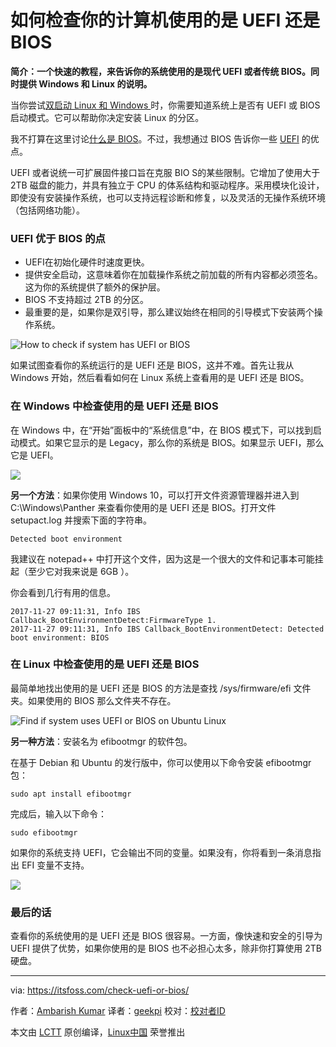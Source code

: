 如何检查你的计算机使用的是 UEFI 还是 BIOS
======
**简介：一个快速的教程，来告诉你的系统使用的是现代 UEFI 或者传统 BIOS。同时提供 Windows 和 Linux 的说明。**

当你尝试[双启动 Linux 和 Windows ][1]时，你需要知道系统上是否有 UEFI 或 BIOS 启动模式。它可以帮助你决定安装 Linux 的分区。

我不打算在这里讨论[什么是 BIOS][2]。不过，我想通过 BIOS 告诉你一些 [UEFI][3] 的优点。

UEFI 或者说统一可扩展固件接口旨在克服 BIO S的某些限制。它增加了使用大于 2TB 磁盘的能力，并具有独立于 CPU 的体系结构和驱动程序。采用模块化设计，即使没有安装操作系统，也可以支持远程诊断和修复，以及灵活的无操作系统环境（包括网络功能）。

### UEFI 优于 BIOS 的点

  * UEFI在初始化硬件时速度更快。
  * 提供安全启动，这意味着你在加载操作系统之前加载的所有内容都必须签名。这为你的系统提供了额外的保护层。
  * BIOS 不支持超过 2TB 的分区。
  * 最重要的是，如果你是双引导，那么建议始终在相同的引导模式下安装两个操作系统。



![How to check if system has UEFI or BIOS][4]

如果试图查看你的系统运行的是 UEFI 还是 BIOS，这并不难。首先让我从 Windows 开始，然后看看如何在 Linux 系统上查看用的是 UEFI 还是 BIOS。

### 在 Windows 中检查使用的是 UEFI 还是 BIOS

在 Windows 中，在“开始”面板中的“系统信息”中，在 BIOS 模式下，可以找到启动模式。如果它显示的是 Legacy，那么你的系统是 BIOS。如果显示 UEFI，那么它是 UEFI。

![][5]

**另一个方法**：如果你使用 Windows 10，可以打开文件资源管理器并进入到  C:\Windows\Panther 来查看你使用的是 UEFI 还是 BIOS。打开文件 setupact.log 并搜索下面的字符串。
```
Detected boot environment

```

我建议在 notepad++ 中打开这个文件，因为这是一个很大的文件和记事本可能挂起（至少它对我来说是 6GB ）。

你会看到几行有用的信息。
```
2017-11-27 09:11:31, Info IBS Callback_BootEnvironmentDetect:FirmwareType 1.
2017-11-27 09:11:31, Info IBS Callback_BootEnvironmentDetect: Detected boot environment: BIOS

```

### 在 Linux 中检查使用的是 UEFI 还是 BIOS

最简单地找出使用的是 UEFI 还是 BIOS 的方法是查找 /sys/firmware/efi 文件夹。如果使用的 BIOS 那么文件夹不存在。

![Find if system uses UEFI or BIOS on Ubuntu Linux][6]

**另一种方法**：安装名为 efibootmgr 的软件包。

在基于 Debian 和 Ubuntu 的发行版中，你可以使用以下命令安装 efibootmgr 包：
```
sudo apt install efibootmgr

```

完成后，输入以下命令：
```
sudo efibootmgr

```

如果你的系统支持 UEFI，它会输出不同的变量。如果没有，你将看到一条消息指出 EFI 变量不支持。

![][7]

### 最后的话

查看你的系统使用的是 UEFI 还是 BIOS 很容易。一方面，像快速和安全的引导为 UEFI 提供了优势，如果你使用的是 BIOS 也不必担心太多，除非你打算使用 2TB 硬盘。

--------------------------------------------------------------------------------

via: https://itsfoss.com/check-uefi-or-bios/

作者：[Ambarish Kumar][a]
译者：[geekpi](https://github.com/geekpi)
校对：[校对者ID](https://github.com/校对者ID)

本文由 [LCTT](https://github.com/LCTT/TranslateProject) 原创编译，[Linux中国](https://linux.cn/) 荣誉推出

[a]:https://itsfoss.com/author/ambarish/
[1]:https://itsfoss.com/guide-install-linux-mint-16-dual-boot-windows/
[2]:https://www.lifewire.com/bios-basic-input-output-system-2625820
[3]:https://www.howtogeek.com/56958/htg-explains-how-uefi-will-replace-the-bios/
[4]:https://itsfoss.com/wp-content/uploads/2018/02/uefi-or-bios-800x450.png
[5]:https://itsfoss.com/wp-content/uploads/2018/01/BIOS-800x491.png
[6]:https://itsfoss.com/wp-content/uploads/2018/02/uefi-bios.png
[7]:https://itsfoss.com/wp-content/uploads/2018/01/bootmanager.jpg
